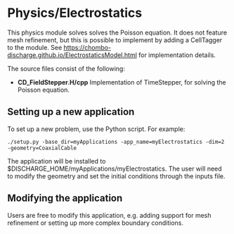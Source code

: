 # Physics/Electrostatics
This physics module solves solves the Poisson equation. It does not feature mesh refinement, but this is possible to implement by adding a CellTagger to the module. 
See https://chombo-discharge.github.io/ElectrostaticsModel.html for implementation details.

The source files consist of the following:

* **CD_FieldStepper.H/cpp** Implementation of TimeStepper, for solving the Poisson equation. 

## Setting up a new application
To set up a new problem, use the Python script. For example:

```shell
./setup.py -base_dir=myApplications -app_name=myElectrostatics -dim=2 -geometry=CoaxialCable
```

The application will be installed to $DISCHARGE_HOME/myApplications/myElectrostatics.
The user will need to modify the geometry and set the initial conditions through the inputs file. 

## Modifying the application
Users are free to modify this application, e.g. adding support for mesh refinement or setting up more complex boundary conditions. 
